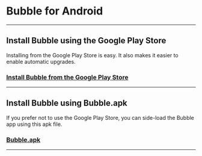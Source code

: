 Bubble for Android
==================

----

## Install Bubble using the Google Play Store

Installing from the Google Play Store is easy. It also makes it easier to enable automatic upgrades.

### [Install Bubble from the Google Play Store](https://link-tbd.example.com/)

----

## Install Bubble using Bubble.apk

If you prefer not to use the Google Play Store, you can side-load the Bubble app using this apk file.

### [Bubble.apk](https://link-tbd.example.com/)

----
